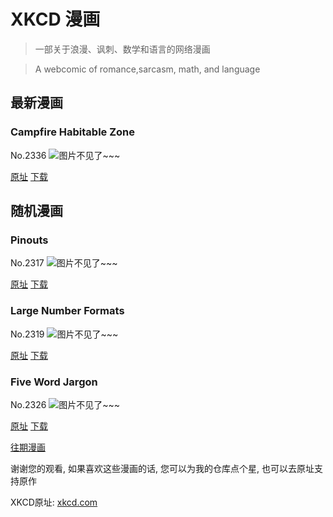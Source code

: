 # XKCD 漫画


> 一部关于浪漫、讽刺、数学和语言的网络漫画

> A webcomic of romance,sarcasm, math, and language


## 最新漫画
### Campfire Habitable Zone
No.2336
![图片不见了~~~](https://imgs.xkcd.com/comics/campfire_habitable_zone.png)

[原址](https://xkcd.com//2336) [下载](https://imgs.xkcd.com/comics/campfire_habitable_zone.png)



## 随机漫画
### Pinouts
No.2317
![图片不见了~~~](https://imgs.xkcd.com/comics/pinouts.png)

[原址](https://xkcd.com//2317) [下载](https://imgs.xkcd.com/comics/pinouts.png)



### Large Number Formats
No.2319
![图片不见了~~~](https://imgs.xkcd.com/comics/large_number_formats.png)

[原址](https://xkcd.com//2319) [下载](https://imgs.xkcd.com/comics/large_number_formats.png)



### Five Word Jargon
No.2326
![图片不见了~~~](https://imgs.xkcd.com/comics/five_word_jargon.png)

[原址](https://xkcd.com//2326) [下载](https://imgs.xkcd.com/comics/five_word_jargon.png)



[往期漫画](image/)

谢谢您的观看, 如果喜欢这些漫画的话, 
您可以为我的仓库点个星, 也可以去原址支持原作

XKCD原址: [xkcd.com](https://xkcd.com)

